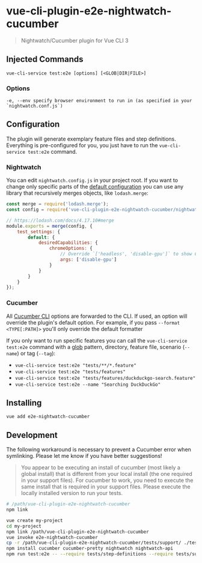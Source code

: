 # vue-cli-plugin-e2e-nightwatch-cucumber

> Nightwatch/Cucumber plugin for Vue CLI 3

## Injected Commands

```
vue-cli-service test:e2e [options] [<GLOB|DIR|FILE>]
```

### Options

```
-e, --env specify browser environment to run in (as specified in your `nightwatch.conf.js`)
```

## Configuration

The plugin will generate exemplary feature files and step definitions. Everything is pre-configured for you, you just have to run the `vue-cli-service test:e2e` command. 

### Nightwatch

You can edit `nightwatch.config.js` in your project root. If you want to change only specific parts of the [default configuration](nightwatch.conf.js) you can use any library that recursively merges objects, like `lodash.merge`:

```js
const merge = require('lodash.merge');
const config = require('vue-cli-plugin-e2e-nightwatch-cucumber/nightwatch.conf');

// https://lodash.com/docs/4.17.10#merge
module.exports = merge(config, {
    test_settings: {
        default: {
            desiredCapabilities: {
                chromeOptions: {
                    // Override `['headless', 'disable-gpu']` to show Chrome's UI for debugging
                    args: ['disable-gpu']
                }
            }
        }
    }
});
```

### Cucumber

All [Cucumber CLI](https://github.com/cucumber/cucumber-js/blob/master/docs/cli.md) options are forwarded to the CLI. If used, an option will override the plugin's default option. For example, if you pass `--format <TYPE[:PATH]>` you'll only override the default formatter

 If you only want to run specific features you can call the `vue-cli-service test:e2e` command with a [glob](https://github.com/isaacs/node-glob) pattern, directory, feature file, scenario (`--name`) or tag (`--tag`):

* `vue-cli-service test:e2e "tests/**/*.feature"`
* `vue-cli-service test:e2e "tests/features"`
* `vue-cli-service test:e2e "tests/features/duckduckgo-search.feature"`
* `vue-cli-service test:e2e --name "Searching DuckDuckGo"`
 
## Installing

```
vue add e2e-nightwatch-cucumber
```

## Development

The following workaround is necessary to prevent a Cucumber error when symlinking. Please let me know if you have better suggestions!

> You appear to be executing an install of cucumber (most likely a global install)
  that is different from your local install (the one required in your support files).
  For cucumber to work, you need to execute the same install that is required in your support files.
  Please execute the locally installed version to run your tests.
  
```bash
# /path/vue-cli-plugin-e2e-nightwatch-cucumber
npm link
```

```bash
vue create my-project
cd my-project
npm link /path/vue-cli-plugin-e2e-nightwatch-cucumber
vue invoke e2e-nightwatch-cucumber
cp -r /path/vue-cli-plugin-e2e-nightwatch-cucumber/tests/support/ ./tests/support
npm install cucumber cucumber-pretty nightwatch nightwatch-api
npm run test:e2e -- --require tests/step-definitions --require tests/support
```

